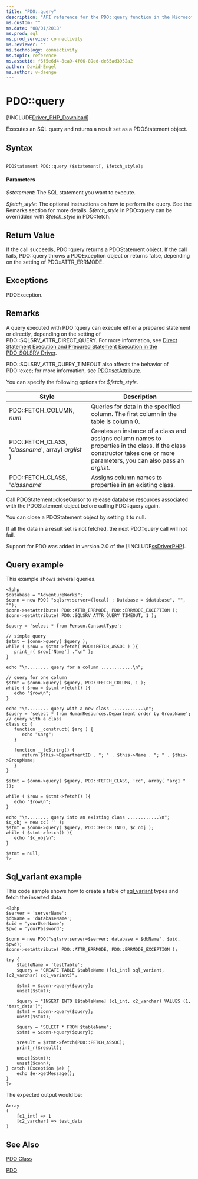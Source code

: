 ```yaml
---
title: "PDO::query"
description: "API reference for the PDO::query function in the Microsoft PDO_SQLSRV Driver for PHP for SQL Server."
ms.custom: ""
ms.date: "08/01/2018"
ms.prod: sql
ms.prod_service: connectivity
ms.reviewer: ""
ms.technology: connectivity
ms.topic: reference
ms.assetid: f6f5e6d4-8ca9-4f06-89ed-de65ad3952a2
author: David-Engel
ms.author: v-daenge
---
```

# PDO::query
[!INCLUDE[Driver_PHP_Download](../../includes/driver_php_download.md)]

Executes an SQL query and returns a result set as a PDOStatement object.  
  
## Syntax  
  
```  
  
PDOStatement PDO::query ($statement[, $fetch_style);  
```  
  
#### Parameters  
*$statement*: The SQL statement you want to execute.  
  
*$fetch_style*: The optional instructions on how to perform the query. See the Remarks section for more details. $*fetch_style* in PDO::query can be overridden with $*fetch_style* in PDO::fetch.  
  
## Return Value  
If the call succeeds, PDO::query returns a PDOStatement object. If the call fails, PDO::query throws a PDOException object or returns false, depending on the setting of PDO::ATTR_ERRMODE.  
  
## Exceptions  
PDOException.  
  
## Remarks  
A query executed with PDO::query can execute either a prepared statement or directly, depending on the setting of PDO::SQLSRV_ATTR_DIRECT_QUERY. For more information, see [Direct Statement Execution and Prepared Statement Execution in the PDO_SQLSRV Driver](../../connect/php/direct-statement-execution-prepared-statement-execution-pdo-sqlsrv-driver.md).  
  
PDO::SQLSRV_ATTR_QUERY_TIMEOUT also affects the behavior of PDO::exec; for more information, see [PDO::setAttribute](../../connect/php/pdo-setattribute.md).  
  
You can specify the following options for $*fetch_style*.  
  
|Style|Description|  
|---------|---------------|  
|PDO::FETCH_COLUMN, *num*|Queries for data in the specified column. The first column in the table is column 0.|  
|PDO::FETCH_CLASS, '*classname*', array( *arglist* )|Creates an instance of a class and assigns column names to properties in the class. If the class constructor takes one or more parameters, you can also pass an *arglist*.|  
|PDO::FETCH_CLASS, '*classname*'|Assigns column names to properties in an existing class.|  
  
Call PDOStatement::closeCursor to release database resources associated with the PDOStatement object before calling PDO::query again.  
  
You can close a PDOStatement object by setting it to null.  
  
If all the data in a result set is not fetched, the next PDO::query call will not fail.  
  
Support for PDO was added in version 2.0 of the [!INCLUDE[ssDriverPHP](../../includes/ssdriverphp_md.md)].  
  
## Query example  
This example shows several queries.  
  
```  
<?php  
$database = "AdventureWorks";  
$conn = new PDO( "sqlsrv:server=(local) ; Database = $database", "", "");  
$conn->setAttribute( PDO::ATTR_ERRMODE, PDO::ERRMODE_EXCEPTION );  
$conn->setAttribute( PDO::SQLSRV_ATTR_QUERY_TIMEOUT, 1 );  
  
$query = 'select * from Person.ContactType';  
  
// simple query  
$stmt = $conn->query( $query );  
while ( $row = $stmt->fetch( PDO::FETCH_ASSOC ) ){  
   print_r( $row['Name'] ."\n" );  
}  
  
echo "\n........ query for a column ............\n";  
  
// query for one column  
$stmt = $conn->query( $query, PDO::FETCH_COLUMN, 1 );  
while ( $row = $stmt->fetch() ){  
   echo "$row\n";  
}  
  
echo "\n........ query with a new class ............\n";  
$query = 'select * from HumanResources.Department order by GroupName';  
// query with a class  
class cc {  
   function __construct( $arg ) {  
      echo "$arg";  
   }  
  
   function __toString() {  
      return $this->DepartmentID . "; " . $this->Name . "; " . $this->GroupName;  
   }  
}  
  
$stmt = $conn->query( $query, PDO::FETCH_CLASS, 'cc', array( "arg1 " ));  
  
while ( $row = $stmt->fetch() ){  
   echo "$row\n";  
}  
  
echo "\n........ query into an existing class ............\n";  
$c_obj = new cc( '' );  
$stmt = $conn->query( $query, PDO::FETCH_INTO, $c_obj );  
while ( $stmt->fetch() ){  
   echo "$c_obj\n";  
}  
  
$stmt = null;  
?>  
```

## Sql_variant example
This code sample shows how to create a table of [sql_variant](../../t-sql/data-types/sql-variant-transact-sql.md) types and fetch the inserted data.

```
<?php
$server = 'serverName';
$dbName = 'databaseName';
$uid = 'yourUserName';
$pwd = 'yourPassword';

$conn = new PDO("sqlsrv:server=$server; database = $dbName", $uid, $pwd);
$conn->setAttribute( PDO::ATTR_ERRMODE, PDO::ERRMODE_EXCEPTION );  

try {
    $tableName = 'testTable';
    $query = "CREATE TABLE $tableName ([c1_int] sql_variant, [c2_varchar] sql_variant)";

    $stmt = $conn->query($query);
    unset($stmt);

    $query = "INSERT INTO [$tableName] (c1_int, c2_varchar) VALUES (1, 'test_data')";
    $stmt = $conn->query($query);
    unset($stmt);

    $query = "SELECT * FROM $tableName";
    $stmt = $conn->query($query);

    $result = $stmt->fetch(PDO::FETCH_ASSOC);
    print_r($result);
    
    unset($stmt);
    unset($conn);
} catch (Exception $e) {
    echo $e->getMessage();
}
?>
```

The expected output would be:

```
Array
(
    [c1_int] => 1
    [c2_varchar] => test_data
)
```

## See Also  
[PDO Class](../../connect/php/pdo-class.md)

[PDO](https://php.net/manual/book.pdo.php)  
